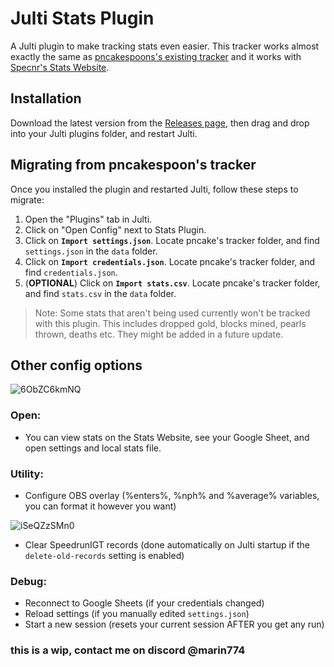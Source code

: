 # Julti Stats Plugin
A Julti plugin to make tracking stats even easier. This tracker works almost exactly the same as [pncakespoons's existing tracker](https://github.com/pncakespoon1/ResetTracker) and it works with [Specnr's Stats Website](https://reset-analytics-dev.vercel.app/).

## Installation
Download the latest version from the [Releases page](https://github.com/marin774/Julti-Stats-Plugin/releases), then drag and drop into your Julti plugins folder, and restart Julti.

## Migrating from pncakespoon's tracker
Once you installed the plugin and restarted Julti, follow these steps to migrate:
1. Open the "Plugins" tab in Julti.
2. Click on "Open Config" next to Stats Plugin.
3. Click on **`Import settings.json`**. Locate pncake's tracker folder, and find `settings.json` in the `data` folder.
4. Click on **`Import credentials.json`**. Locate pncake's tracker folder, and find `credentials.json`.
5. (**OPTIONAL**) Click on **`Import stats.csv`**. Locate pncake's tracker folder, and find `stats.csv` in the `data` folder.

> Note: Some stats that aren't being used currently won't be tracked with this plugin. This includes dropped gold, blocks mined, pearls thrown, deaths etc. They might be added in a future update.

## Other config options
![6ObZC6kmNQ](https://github.com/marin774/Julti-Stats-Plugin/assets/87690741/73b3e3ba-27ca-4b79-921b-6946bf996641)

### Open:
- You can view stats on the Stats Website, see your Google Sheet, and open settings and local stats file.

### Utility:
- Configure OBS overlay (%enters%, %nph% and %average% variables, you can format it however you want)

![iSeQZzSMn0](https://github.com/marin774/Julti-Stats-Plugin/assets/87690741/3aac42be-9c22-47f2-a21e-920ab4ec5021)
- Clear SpeedrunIGT records (done automatically on Julti startup if the `delete-old-records` setting is enabled)

### Debug:
- Reconnect to Google Sheets (if your credentials changed)
- Reload settings (if you manually edited `settings.json`)
- Start a new session (resets your current session AFTER you get any run)


### this is a wip, contact me on discord @marin774
